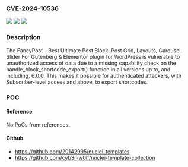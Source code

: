### [CVE-2024-10536](https://cve.mitre.org/cgi-bin/cvename.cgi?name=CVE-2024-10536)
![](https://img.shields.io/static/v1?label=Product&message=FancyPost%20%E2%80%93%20Best%20Ultimate%20Post%20Block%2C%20Post%20Grid%2C%20Layouts%2C%20Carousel%2C%20Slider%20For%20Gutenberg%20%26%20Elementor&color=blue)
![](https://img.shields.io/static/v1?label=Version&message=*%3C%3D%206.0.0%20&color=brighgreen)
![](https://img.shields.io/static/v1?label=Vulnerability&message=CWE-862%20Missing%20Authorization&color=brighgreen)

### Description

The FancyPost – Best Ultimate Post Block, Post Grid, Layouts, Carousel, Slider For Gutenberg & Elementor plugin for WordPress is vulnerable to unauthorized access of data due to a missing capability check on the handle_block_shortcode_export() function in all versions up to, and including, 6.0.0. This makes it possible for authenticated attackers, with Subscriber-level access and above, to export shortcodes.

### POC

#### Reference
No PoCs from references.

#### Github
- https://github.com/20142995/nuclei-templates
- https://github.com/cyb3r-w0lf/nuclei-template-collection

